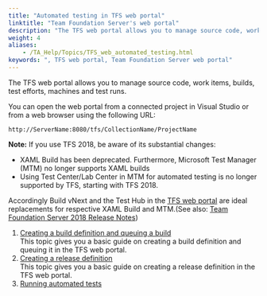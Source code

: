 ```yaml
--- 
title: "Automated testing in TFS web portal"
linktitle: "Team Foundation Server's web portal"
description: "The TFS web portal allows you to manage source code, work items, builds, test efforts, machines and test runs."
weight: 4
aliases: 
    - /TA_Help/Topics/TFS_web_automated_testing.html
keywords: ", TFS web portal, Team Foundation Server web portal"
---
```


The TFS web portal allows you to manage source code, work items, builds, test efforts, machines and test runs.

You can open the web portal from a connected project in Visual Studio or from a web browser using the following URL:

```
http://ServerName:8080/tfs/CollectionName/ProjectName 
```

**Note:** If you use TFS 2018, be aware of its substantial changes:

-   XAML Build has been deprecated. Furthermore, Microsoft Test Manager \(MTM\) no longer supports XAML builds
-   Using Test Center/Lab Center in MTM for automated testing is no longer supported by TFS, starting with TFS 2018.

Accordingly Build vNext and the Test Hub in the [TFS web portal](/TA_Help/Topics/TFS_web_automated_testing.html) are ideal replacements for respective XAML Build and MTM.\(See also: [Team Foundation Server 2018 Release Notes](https://docs.microsoft.com/en-us/visualstudio/releasenotes/tfs2018-relnotes)\)

1.  [Creating a build definition and queuing a build](/TA_Help/Topics/TFS_web_creating_and_queuing_build.html)  
This topic gives you a basic guide on creating a build definition and queuing it in the TFS web portal.
2.  [Creating a release definition](/TA_Help/Topics/TFS_web_creating_release_def.html)  
This topic gives you a basic guide on creating a release definition in the TFS web portal.
3.  [Running automated tests](/TA_Help/Topics/TFS_web_runnning_automated_tests.html)  





